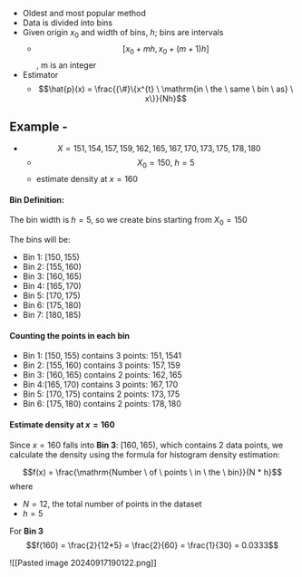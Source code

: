 - Oldest and most popular method
- Data is divided into bins
- Given origin $x_{0}$ and width of bins, $h$; bins are intervals 
	- $$[x_{0} +mh, x_{0}+(m+1)h]$$, m is an integer
- Estimator
	- $$\hat{p}(x) = \frac{{\#}\{x^{t} \ \mathrm{in \ the \ same \ bin \ as} \ x\}}{Nh}$$
## Example - 

- $$X={151,154,157,159,162,165,167,170,173,175,178,180}$$
	- $$X_{0} = 150,\  h= 5$$
	- estimate density at $x=160$

#### Bin Definition:

The bin width is $h=5$, so we create bins starting from $X_{0} = 150$

The bins will be:

- Bin 1: $[150,155)$
- Bin 2: $[155,160)$
- Bin 3: $[160,165)$
- Bin 4: $[165,170)$
- Bin 5: $[170,175)$
- Bin 6: $[175,180)$
- Bin 7: $[180,185)$
#### Counting the points in each bin

- Bin 1: $[150,155)$ contains 3 points: $151,1541$
- Bin 2: $[155,160)$ contains 3 points: $157,159$
- Bin 3: $[160,165)$ contains 2 points: $162,165$
- Bin 4:$[165,170)$ contains 3 points: $167,170$
- Bin 5: $[170,175)$ contains 2 points: $173,175$
- Bin 6: $[175,180)$ contains 2 points: $178,180$


#### Estimate density at $x = 160$
Since $x=160$ falls into **Bin 3**: $[160,165)$, which contains 2 data points, we calculate the density using the formula for histogram density estimation:

$$f(x) = \frac{\mathrm{Number \ of \ points \ in \ the \ bin}}{N * h}$$
where
- $N = 12$, the total number of points in the dataset
- $h = 5$

For **Bin 3**
$$f(160) = \frac{2}{12*5} = \frac{2}{60} = \frac{1}{30} = 0.0333$$


![[Pasted image 20240917190122.png]]
